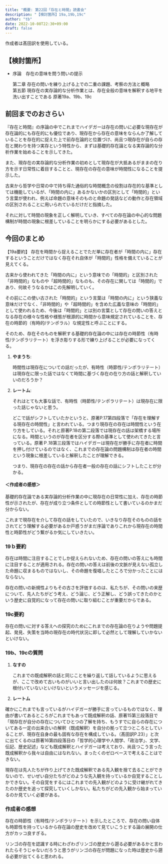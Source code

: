 ```yaml
---
title: "概要: 第22回「存在と時間」読書会"
description: "【検討箇所】19a,19b,19c"
author: "tb"
date: 2022-10-08T22:30+09:00
draft: false
---
```


作成者は髙田訳を使用している。

【検討箇所】
---

* 序論　存在の意味を問う問いの提示

    第二章 存在の問いを練り上げる上での二重の課題、考察の方法と概略  
    第五節 現存在の実存論的な分析作業とは、存在全般の意味を解釈する地平を洗い出すことである 
    原著19a、19b、19c

前回までのおさらい
----

『存在と時間』の序論の中でこれまでハイデガーは存在の問いに必要な現存在が存在論的にも存在的にも優位であり、現存在から存在の意味をならんか了解していることを存在的に捉えた上で前存在論的と位置づけ、尚且つ現存在が自らの存在と関わりを持つ実存という特性から、まずは基礎的存在論となる実存論的な分析作業を始めることを示してきた。

また、現存在の実存論的な分析作業の初めとして現存在が大抵あるがままの在り方を示す日常性に着目することと、現存在の存在の意味が時間性になることを提示した。

古来から哲学や日常の中で持ち得た通俗的な時間概念の役割は存在的な基準としては機能しているが、「時間の内に」あるかないかの区別として「時間的」という言葉が使われ、例えば命題の意味そのものと命題の発話などの動作と存在領域の区別されることに用いられているだけだと指摘した。

それに対して時間の現象を正しく解明していき、すべての存在論の中心的な問題構制が時間の現象に根差していることを明らかにする必要があるとした。

今回のまとめ
----

【19a要約】
存在を時間から捉えることでただ単に存在者が「時間の内に」存在するということだけではなく存在それ自体が「時間的」性格を備えていることが見えてくる。

古来から使われてきた「時間の内に」という意味での「時間的」と区別された「非時間的」なものや「超時間的」なものも、その存在に関しては「時間的」であり、何故そうなるかはこの先解明していく。

その前にこの使い古された「時間的」という言葉は「時間の内に」という狭義な意味だけでなく、「非時間的」や「超時間的」を含めた広義な意味の「時間的」として使われるため、今後は「時間的」とは別の言葉として存在の問いの答えとなる存在の様々な性格や様態が根源的に時間から意味規定されていることを、存在の時節的（有時的/テンポラル）な規定性と呼ぶことにする。

そのため、存在そのものを解釈する基礎的存在論の中には存在の時節性（有時性/テンポラリテート）を浮き彫りする形で練り上げることが必要になってくる。

1. **やまうち**:

    時間性は現存在についての話だったが、有時性（時節性/テンポラリテート）は現存在に限った話ではなくて時間に基づく存在の在り方の話と解釈していいのだろうか？
2. **レートム**:

    それはとても大事な話で、有時性（時節性/テンポラリテート）は現存在に限った話じゃないと思う。

    どこで話がシフトしていたかというと、原著P.17第四段落で「存在を理解する現存在の時間性」と言われている。つまり現存在の存在は時間性という在り方をしている。それと原著P.18の第二段落では現存在の話は架橋する場所になる。時間というのが存在者を区分する際の基準として使われてきたと言っている。原著Ｐ.18第三段落ではハイデガーは現存在が勝手に存在者に時間を押し付けているのではなく、これまでの存在論の問題構制は存在者の時間という現象に根差していると解釈したことが理解できる。

    つまり、現存在の存在の話から存在者一般の存在の話にシフトしたことが分かる。

#### ＜作成者の感想＞

基礎的存在論である実存論的分析作業の中に現存在の日常性に加え、存在の時節性が示されたが、存在が成り立つ条件としての時節性として書いているのかまだ分からない。

これまで現存在を介して存在の話をしていたので、いきなり存在そのものの話をされてどう理解する必要があるか戸惑うがまだ序論でありこれから現存在の時間性と時節性がどう繋がるか気にしていきたい。 

### 19ｂ要約

存在は時間に注目することでしか捉えられないため、存在の問いの答えにも時間に注目することが適用される。存在の問いの答えは前後の文脈が見えない孤立した命題に収まるものではないし、その命題を復唱したところで分かったことにはならない。

存在の問いの新規性よりもその古さを評価するのは、私たちが、その問いの来歴について、先人たちがどう考え、どう論じ、どう正解し、どう誤ってきたのかという歴史に自覚的になって存在の問いに取り組むことが重要だからである。

### 19c要約

存在の問いに対する答えへの探究のためにこれまでの存在論の在りようや問題提起、発見、失策を当時の現存在の時代状況に即して必然として理解していかないといけない。

### 19b、19cの質問
1. **なすの**

    これまでの既成解釈の話と同じことを繰り返して話しているように思えるが、ここで改めて古いものがいいと言い出したのは何故？これまでの歴史に根付いていないといけないというメッセージを感じる。

2. **レートム**

確かにこれまでも言っているがハイデガーが勝手に言っているものではなく、理由が書いてあるところがこれまでもあって既成解釈の話、原著15第三段落目で「現存在が自分の存在についてひとつの了解を持ち、もうすでに自らの存在についてある一定の出来合いの解釈（既成解釈）を自分の拠って立つところとしていることが、現存在自身の最も固有な存在を構成している。（髙田訳P.23）」と次に出てくるのは原著16第四段落目の「哲学的心理学や人間学、「政治学」、文学、伝記、歴史記述」なども既成解釈とハイデガーは考えており、尚且つこう言った既成解釈から我々は自由にはなれない。まったくのゼロベースで考えることはできない。

現存在は先人たちが作り上げてきた既成解釈である先入観を捨て去ることができないので、せいぜい自分たちがどのような先入観を持っているか自覚することしかできない。その自覚をするにはこれまでの先入観がどのように受け継がれてきたのか歴史を追って探究していくしかない。私たちがどの先入観から始まっているのか見ていく必要がある。

### 作成者の感想
存在の時節性（有時性/テンポラリテート）を示したところで、存在の問い自体も時節性を持っているから存在論の歴史を改めて見ていこうとする論の展開の仕方がカッコ良すぎる。

リンゴの存在を認識する時にわざわざリンゴの歴史から遡る必要があるかと言われたらそうじゃないだろうと思うがリンゴの存在が問題になった時は歴史から遡る必要が出てくると思われる。 